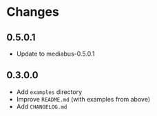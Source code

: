 # Changes

## 0.5.0.1

* Update to mediabus-0.5.0.1

## 0.3.0.0

* Add `examples` directory
* Improve `README.md` (with examples from above)
* Add `CHANGELOG.md`
